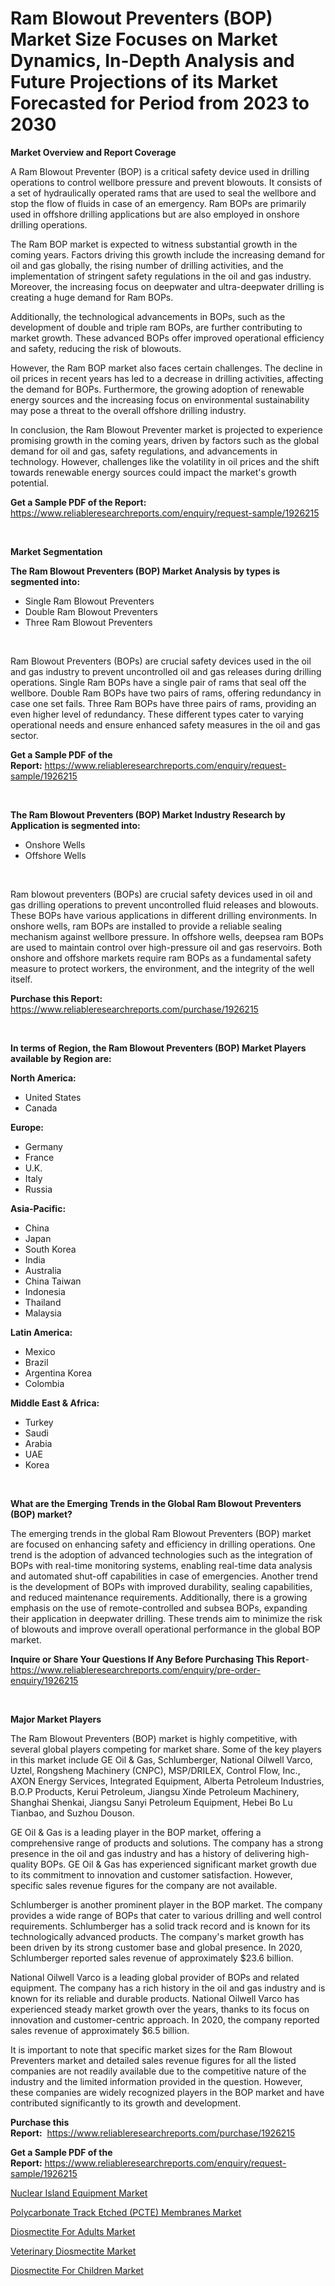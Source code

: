 <p><h1>Ram Blowout Preventers (BOP) Market Size Focuses on Market Dynamics, In-Depth Analysis and Future Projections of its Market Forecasted for Period from 2023 to 2030</h1></p><p><strong>Market Overview and Report Coverage</strong></p>
<p><p>A Ram Blowout Preventer (BOP) is a critical safety device used in drilling operations to control wellbore pressure and prevent blowouts. It consists of a set of hydraulically operated rams that are used to seal the wellbore and stop the flow of fluids in case of an emergency. Ram BOPs are primarily used in offshore drilling applications but are also employed in onshore drilling operations.</p><p>The Ram BOP market is expected to witness substantial growth in the coming years. Factors driving this growth include the increasing demand for oil and gas globally, the rising number of drilling activities, and the implementation of stringent safety regulations in the oil and gas industry. Moreover, the increasing focus on deepwater and ultra-deepwater drilling is creating a huge demand for Ram BOPs.</p><p>Additionally, the technological advancements in BOPs, such as the development of double and triple ram BOPs, are further contributing to market growth. These advanced BOPs offer improved operational efficiency and safety, reducing the risk of blowouts.</p><p>However, the Ram BOP market also faces certain challenges. The decline in oil prices in recent years has led to a decrease in drilling activities, affecting the demand for BOPs. Furthermore, the growing adoption of renewable energy sources and the increasing focus on environmental sustainability may pose a threat to the overall offshore drilling industry.</p><p>In conclusion, the Ram Blowout Preventer market is projected to experience promising growth in the coming years, driven by factors such as the global demand for oil and gas, safety regulations, and advancements in technology. However, challenges like the volatility in oil prices and the shift towards renewable energy sources could impact the market's growth potential.</p></p>
<p><strong>Get a Sample PDF of the Report:</strong> <a href="https://www.reliableresearchreports.com/enquiry/request-sample/1926215">https://www.reliableresearchreports.com/enquiry/request-sample/1926215</a></p>
<p>&nbsp;</p>
<p><strong>Market Segmentation</strong></p>
<p><strong>The Ram Blowout Preventers (BOP) Market Analysis by types is segmented into:</strong></p>
<p><ul><li>Single Ram Blowout Preventers</li><li>Double Ram Blowout Preventers</li><li>Three Ram Blowout Preventers</li></ul></p>
<p>&nbsp;</p>
<p><p>Ram Blowout Preventers (BOPs) are crucial safety devices used in the oil and gas industry to prevent uncontrolled oil and gas releases during drilling operations. Single Ram BOPs have a single pair of rams that seal off the wellbore. Double Ram BOPs have two pairs of rams, offering redundancy in case one set fails. Three Ram BOPs have three pairs of rams, providing an even higher level of redundancy. These different types cater to varying operational needs and ensure enhanced safety measures in the oil and gas sector.</p></p>
<p><strong>Get a Sample PDF of the Report:</strong>&nbsp;<a href="https://www.reliableresearchreports.com/enquiry/request-sample/1926215">https://www.reliableresearchreports.com/enquiry/request-sample/1926215</a></p>
<p>&nbsp;</p>
<p><strong>The Ram Blowout Preventers (BOP) Market Industry Research by Application is segmented into:</strong></p>
<p><ul><li>Onshore Wells</li><li>Offshore Wells</li></ul></p>
<p>&nbsp;</p>
<p><p>Ram blowout preventers (BOPs) are crucial safety devices used in oil and gas drilling operations to prevent uncontrolled fluid releases and blowouts. These BOPs have various applications in different drilling environments. In onshore wells, ram BOPs are installed to provide a reliable sealing mechanism against wellbore pressure. In offshore wells, deepsea ram BOPs are used to maintain control over high-pressure oil and gas reservoirs. Both onshore and offshore markets require ram BOPs as a fundamental safety measure to protect workers, the environment, and the integrity of the well itself.</p></p>
<p><strong>Purchase this Report:</strong>&nbsp; <a href="https://www.reliableresearchreports.com/purchase/1926215">https://www.reliableresearchreports.com/purchase/1926215</a></p>
<p>&nbsp;</p>
<p><strong>In terms of Region, the Ram Blowout Preventers (BOP) Market Players available by Region are:</strong></p>
<p>
    <p> <strong> North America: </strong>
        <ul>
            <li>United States</li>
            <li>Canada</li>
        </ul>
        </p> 
    <p> <strong> Europe: </strong>
        <ul>
            <li>Germany</li>
            <li>France</li>
            <li>U.K.</li>
            <li>Italy</li>
            <li>Russia</li>
        </ul>
        </p> 
    <p> <strong> Asia-Pacific: </strong>
        <ul>
            <li>China</li>
            <li>Japan</li>
            <li>South Korea</li>
            <li>India</li>
            <li>Australia</li>
            <li>China Taiwan</li>
            <li>Indonesia</li>
            <li>Thailand</li>
            <li>Malaysia</li>
        </ul>
        </p> 
    <p> <strong> Latin America: </strong>
        <ul>
            <li>Mexico</li>
            <li>Brazil</li>
            <li>Argentina Korea</li>
            <li>Colombia</li>
        </ul>
        </p> 
    <p> <strong> Middle East & Africa: </strong>
        <ul>
            <li>Turkey</li>
            <li>Saudi</li>
            <li>Arabia</li>
            <li>UAE</li>
            <li>Korea</li>
        </ul>
    </p>
    </p>
<p>&nbsp;</p>
<p><strong>What are the Emerging Trends in the Global Ram Blowout Preventers (BOP) market?</strong></p>
<p><p>The emerging trends in the global Ram Blowout Preventers (BOP) market are focused on enhancing safety and efficiency in drilling operations. One trend is the adoption of advanced technologies such as the integration of BOPs with real-time monitoring systems, enabling real-time data analysis and automated shut-off capabilities in case of emergencies. Another trend is the development of BOPs with improved durability, sealing capabilities, and reduced maintenance requirements. Additionally, there is a growing emphasis on the use of remote-controlled and subsea BOPs, expanding their application in deepwater drilling. These trends aim to minimize the risk of blowouts and improve overall operational performance in the global BOP market.</p></p>
<p><strong>Inquire or Share Your Questions If Any Before Purchasing This Report</strong>- <a href="https://www.reliableresearchreports.com/enquiry/pre-order-enquiry/1926215">https://www.reliableresearchreports.com/enquiry/pre-order-enquiry/1926215</a></p>
<p>&nbsp;</p>
<p><strong>Major Market Players</strong></p>
<p><p>The Ram Blowout Preventers (BOP) market is highly competitive, with several global players competing for market share. Some of the key players in this market include GE Oil & Gas, Schlumberger, National Oilwell Varco, Uztel, Rongsheng Machinery (CNPC), MSP/DRILEX, Control Flow, Inc., AXON Energy Services, Integrated Equipment, Alberta Petroleum Industries, B.O.P Products, Kerui Petroleum, Jiangsu Xinde Petroleum Machinery, Shanghai Shenkai, Jiangsu Sanyi Petroleum Equipment, Hebei Bo Lu Tianbao, and Suzhou Douson.</p><p>GE Oil & Gas is a leading player in the BOP market, offering a comprehensive range of products and solutions. The company has a strong presence in the oil and gas industry and has a history of delivering high-quality BOPs. GE Oil & Gas has experienced significant market growth due to its commitment to innovation and customer satisfaction. However, specific sales revenue figures for the company are not available.</p><p>Schlumberger is another prominent player in the BOP market. The company provides a wide range of BOPs that cater to various drilling and well control requirements. Schlumberger has a solid track record and is known for its technologically advanced products. The company's market growth has been driven by its strong customer base and global presence. In 2020, Schlumberger reported sales revenue of approximately $23.6 billion.</p><p>National Oilwell Varco is a leading global provider of BOPs and related equipment. The company has a rich history in the oil and gas industry and is known for its reliable and durable products. National Oilwell Varco has experienced steady market growth over the years, thanks to its focus on innovation and customer-centric approach. In 2020, the company reported sales revenue of approximately $6.5 billion.</p><p>It is important to note that specific market sizes for the Ram Blowout Preventers market and detailed sales revenue figures for all the listed companies are not readily available due to the competitive nature of the industry and the limited information provided in the question. However, these companies are widely recognized players in the BOP market and have contributed significantly to its growth and development.</p></p>
<p><strong>Purchase this Report:</strong>&nbsp;&nbsp;<a href="https://www.reliableresearchreports.com/purchase/1926215">https://www.reliableresearchreports.com/purchase/1926215</a></p>
<p></p>
<p><strong>Get a Sample PDF of the Report:</strong>&nbsp;<a href="https://www.reliableresearchreports.com/enquiry/request-sample/1926215">https://www.reliableresearchreports.com/enquiry/request-sample/1926215</a></p>
<p><p><a href="https://medium.com/@raygrimes1999/analyzing-nuclear-island-equipment-market-global-industry-perspective-and-forecast-2023-to-2030-af5504ba588b">Nuclear Island Equipment Market</a></p><p><a href="https://github.com/NorbertYates/Market-Research-Report-List-2/blob/main/polycarbonate-track-etched-pcte-membranes-market.md">Polycarbonate Track Etched (PCTE) Membranes Market</a></p><p><a href="https://medium.com/@mayrussel1912/diosmectite-for-adults-market-size-and-market-trends-complete-industry-overview-2023-to-2030-89339bf171a9">Diosmectite For Adults Market</a></p><p><a href="https://medium.com/@mikebauch2013/veterinary-diosmectite-market-size-and-market-trends-complete-industry-overview-2023-to-2030-091143f504d4">Veterinary Diosmectite Market</a></p><p><a href="https://medium.com/@fredyconn/diosmectite-for-children-market-size-cagr-trends-2024-2030-54b4af9efbda">Diosmectite For Children Market</a></p></p>